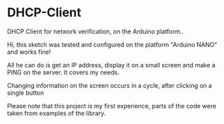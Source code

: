 # DHCP-Client
DHCP Client for network verification, on the Arduino platform..

Hi, this sketch was tested and configured on the platform "Arduino NANO" and works fine!

All he can do is get an IP address, display it on a small screen and make a PING on the server. It covers my needs.

Changing information on the screen occurs in a cycle, after clicking on a single button

Please note that this project is my first experience, parts of the code were taken from examples of the library.
